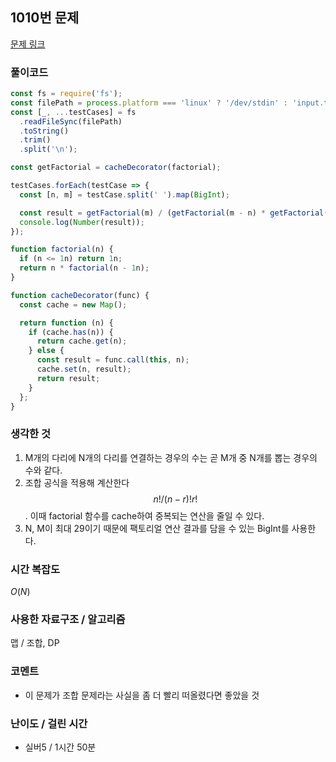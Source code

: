 ## 1010번 문제

[문제 링크](https://www.acmicpc.net/problem/1010)

### 풀이코드

```js
const fs = require('fs');
const filePath = process.platform === 'linux' ? '/dev/stdin' : 'input.txt';
const [_, ...testCases] = fs
  .readFileSync(filePath)
  .toString()
  .trim()
  .split('\n');

const getFactorial = cacheDecorator(factorial);

testCases.forEach(testCase => {
  const [n, m] = testCase.split(' ').map(BigInt);

  const result = getFactorial(m) / (getFactorial(m - n) * getFactorial(n));
  console.log(Number(result));
});

function factorial(n) {
  if (n <= 1n) return 1n;
  return n * factorial(n - 1n);
}

function cacheDecorator(func) {
  const cache = new Map();

  return function (n) {
    if (cache.has(n)) {
      return cache.get(n);
    } else {
      const result = func.call(this, n);
      cache.set(n, result);
      return result;
    }
  };
}
```

### 생각한 것

1. M개의 다리에 N개의 다리를 연결하는 경우의 수는 곧 M개 중 N개를 뽑는 경우의 수와 같다.
2. 조합 공식을 적용해 계산한다 $$n! / (n - r)!r!$$. 이때 factorial 함수를 cache하여 중복되는 연산을 줄일 수 있다.
3. N, M이 최대 29이기 때문에 팩토리얼 연산 결과를 담을 수 있는 BigInt를 사용한다.

### 시간 복잡도

$O(N)$

### 사용한 자료구조 / 알고리즘

맵 / 조합, DP

### 코멘트

- 이 문제가 조합 문제라는 사실을 좀 더 빨리 떠올렸다면 좋았을 것

### 난이도 / 걸린 시간

- 실버5 / 1시간 50분
